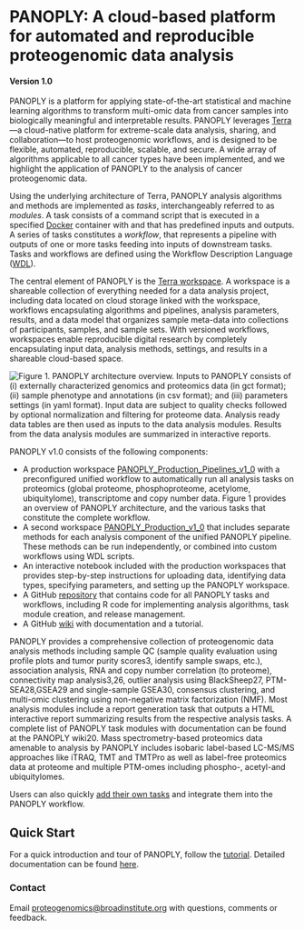 # PANOPLY: A cloud-based platform for automated and reproducible proteogenomic data analysis
#### Version 1.0

PANOPLY is a platform for applying state-of-the-art statistical and machine learning algorithms to transform multi-omic data from cancer samples into biologically meaningful and interpretable results. PANOPLY leverages [Terra](http://app.terra.bio)—a cloud-native platform for extreme-scale data analysis, sharing, and collaboration—to host proteogenomic workflows, and is designed to be flexible, automated, reproducible, scalable, and secure. A wide array of algorithms applicable to all cancer types have been implemented, and we highlight the application of PANOPLY to the analysis of cancer proteogenomic data.

Using the underlying architecture of Terra, PANOPLY analysis algorithms and methods are implemented as *tasks*, interchangeably referred to as *modules*. A task consists of a command script that is executed in a specified [Docker](https://www.docker.com) container with and that has predefined inputs and outputs. A series of tasks constitutes a *workflow*, that represents a pipeline with outputs of one or more tasks feeding into inputs of downstream tasks. Tasks and workflows are defined using the Workflow Description Language ([WDL](https://support.terra.bio/hc/en-us/sections/360007274612-WDL-Documentation)). 

The central element of PANOPLY is the [Terra workspace](https://support.terra.bio/hc/en-us/categories/360002177552). A workspace is a shareable collection of everything needed for a data analysis project, including data located on cloud storage linked with the workspace, workflows encapsulating algorithms and pipelines, analysis parameters, results, and a data model that organizes sample meta-data into collections of participants, samples, and sample sets. With versioned workflows, workspaces enable reproducible digital research by completely encapsulating input data, analysis methods, settings, and results in a shareable cloud-based space.

![*Figure 1.* PANOPLY architecture overview. Inputs to PANOPLY consists of (i) externally characterized genomics and proteomics data (in gct format); (ii) sample phenotype and annotations (in csv format); and (iii) parameters settings (in yaml format). Input data are subject to quality checks followed by optional normalization and filtering for proteome data. Analysis ready data tables are then used as inputs to the data analysis modules. Results from the data analysis modules are summarized in interactive reports.](panoply-overview.png)


PANOPLY v1.0 consists of the following components:

* A production workspace [PANOPLY_Production_Pipelines_v1_0](https://app.terra.bio/#workspaces/broad-firecloud-cptac/PANOPLY_Production_Pipelines_v1_0) with a preconfigured unified workflow to automatically run all analysis tasks on proteomics (global proteome, phosphoproteome, acetylome, ubiquitylome), transcriptome and copy number data. Figure 1 provides an overview of PANOPLY architecture, and the various tasks that constitute the complete workflow.
* A second workspace [PANOPLY_Production_v1_0](https://app.terra.bio/#workspaces/broad-firecloud-cptac/PANOPLY_Production_v1_0) that includes separate methods for each analysis component of the unified PANOPLY pipeline. These methods can be run independently, or combined into custom workflows using WDL scripts.
* An interactive notebook included with the production workspaces that provides step-by-step instructions for uploading data, identifying data types, specifying parameters, and setting up the PANOPLY workspace.
* A GitHub [repository](https://github.com/broadinstitute/PANOPLY) that contains code for all PANOPLY tasks and workflows, including R code for implementing analysis algorithms, task module creation, and release management.
* A GitHub [wiki](https://github.com/broadinstitute/PANOPLY/wiki) with documentation and a tutorial.

PANOPLY provides a comprehensive collection of proteogenomic data analysis methods including sample QC (sample quality evaluation using profile plots and tumor purity scores3, identify sample swaps, etc.), association analysis, RNA and copy number correlation (to proteome), connectivity map analysis3,26, outlier analysis using BlackSheep27, PTM-SEA28,GSEA29 and single-sample GSEA30, consensus clustering, and multi-omic clustering using non-negative matrix factorization (NMF). Most analysis modules include a report generation task that outputs a HTML interactive report summarizing results from the respective analysis tasks. A complete list of PANOPLY task modules with documentation can be found at the PANOPLY wiki20. Mass spectrometry-based proteomics data amenable to analysis by PANOPLY includes isobaric label-based LC-MS/MS approaches like iTRAQ, TMT and TMTPro as well as label-free proteomics data at proteome and multiple PTM-omes including phospho-, acetyl-and ubiquitylomes.

Users can also quickly [add their own tasks](https://support.terra.bio/hc/en-us/articles/360031366091-Create-edit-and-share-a-new-workflow) and integrate them into the PANOPLY workflow.


## Quick Start
For a quick introduction and tour of PANOPLY, follow the [tutorial](https://github.com/broadinstitute/PANOPLY/wiki/PANOPLY-Tutorial). Detailed documentation can be found [here](https://github.com/broadinstitute/PANOPLY/wiki).

### Contact

Email proteogenomics@broadinstitute.org with questions, comments or feedback.
